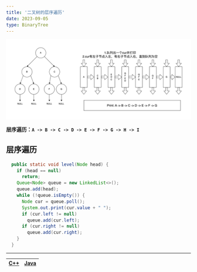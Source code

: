 ```yaml
---
title: '二叉树的层序遍历'
date: 2023-09-05
type: BinaryTree
---
```


![二叉树](/public/images/ds/bt/bt-level.png)

**层序遍历：`A -> B -> C -> D -> E -> F -> G -> H -> I`**

## 层序遍历

```java
  public static void level(Node head) {
    if (head == null)
      return;
    Queue<Node> queue = new LinkedList<>();
    queue.add(head);
    while (!queue.isEmpty()) {
      Node cur = queue.poll();
      System.out.print(cur.value + " ");
      if (cur.left != null)
        queue.add(cur.left);
      if (cur.right != null)
        queue.add(cur.right);
    }
  }
```

<hr/>

| [C++ ](https://github.com/ZhengKe996/DS/blob/main/src/binary_tree/level_traversal_bt.cpp) | [Java ](https://github.com/ZhengKe996/DS/blob/main/src/binary_tree/level_traversal_bt.java) |
| :---------------------------------------------------------------------------------------: | :-----------------------------------------------------------------------------------------: |
